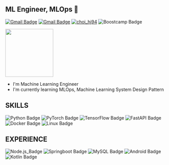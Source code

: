 ## ML Engineer, MLOps 👋
[![Gmail Badge](https://img.shields.io/badge/Gmail-D14836?style=flat&logo=Gmail&logoColor=white)](mailto:choihj94@gmail.com)
[![Gmail Badge](https://img.shields.io/badge/velog-20C997?style=flat&logoColor=white)](https://velog.io/@choihj94)
[![choi_hj94](http://mazassumnida.wtf/api/mini/generate_badge?boj=choi_hj94)](https://solved.ac/choi_hj94)
![Boostcamp Badge](https://img.shields.io/badge/NaverBoostcamp_AI_Tech-03C75A?style=flat&logoColor=white)
<!-- <a href="https://solved.ac/choi_hj94">  <img align='left' src="http://mazassumnida.wtf/api/generate_badge?boj=choi_hj94" height="150"> </a> -->

<!-- ![hyeonjini's GitHub stats](https://github-readme-stats.vercel.app/api?username=hyeonjini&show_icons=true) -->
<img align='center' src="https://github-readme-stats.vercel.app/api?username=hyeonjini&show_icons=true" height="150">

- I'm Machine Learning Engineer
- I'm currently learning MLOps, Machine Learning System Design Pattern
## SKILLS
![Python Badge](https://img.shields.io/badge/Python-3776AB?style=flat&logo=Python&logoColor=white)
![PyTorch Badge](https://img.shields.io/badge/PyTorch-EE4C2C?style=flat&logo=PyTorch&logoColor=white)
![TensorFlow Badge](https://img.shields.io/badge/TensorFlow-FF6F00?style=flat&logo=TensorFlow&logoColor=white)
![FastAPI Badge](https://img.shields.io/badge/FastAPI-009688?style=flat&logo=FastAPI&logoColor=white)
![Docker Badge](https://img.shields.io/badge/Docker-2496ED?style=flat&logo=Docker&logoColor=white)
![Linux Badge](https://img.shields.io/badge/Linux-FCC624?style=flat&logo=Linux&logoColor=white)



## EXPERIENCE

![Node.js_Badge](https://img.shields.io/badge/Node.js-2496ED?style=flat&logo=Node.js&logoColor=white)
![Springboot Badge](https://img.shields.io/badge/Springboot-6DB33F?style=flat&logo=Springboot&logoColor=white)
![MySQL Badge](https://img.shields.io/badge/MySQL-4479A1?style=flat&logo=MySQL&logoColor=white)
![Android Badge](https://img.shields.io/badge/Android-3DDC84?style=flat&logo=Android&logoColor=white)
![Kotlin Badge](https://img.shields.io/badge/Kotlin-7F52FF?style=flat&logo=Kotlin&logoColor=white)



<!--
**hyeonjini/hyeonjini** is a ✨ _special_ ✨ repository because its `README.md` (this file) appears on your GitHub profile.

Here are some ideas to get you started:

- 🔭 I’m currently working on ...
- 🌱 I’m currently learning ...
- 👯 I’m looking to collaborate on ...
- 🤔 I’m looking for help with ...
- 💬 Ask me about ...
- 📫 How to reach me: ...
- 😄 Pronouns: ...
- ⚡ Fun fact: ...
![Kumoh_Badge](https://img.shields.io/badge/Kumoh_National_University-0C2451?style=flat&logoColor=white)
-->
